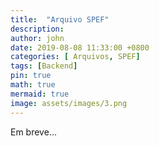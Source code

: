 ```yaml
---
title:  "Arquivo SPEF"
description: 
author: john
date: 2019-08-08 11:33:00 +0800
categories: [ Arquivos, SPEF]
tags: [Backend]
pin: true
math: true
mermaid: true
image: assets/images/3.png
---
```

Em breve...